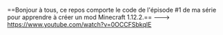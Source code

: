 ==Bonjour à tous, ce repos comporte le code de l'épisode #1 de ma série pour apprendre à créer un mod Minecraft 1.12.2.==
---> https://www.youtube.com/watch?v=0OCCFSbkqIE
